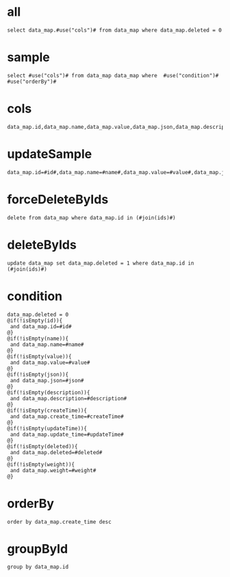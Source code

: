 
all
===
    select data_map.#use("cols")# from data_map where data_map.deleted = 0

sample
===
	select #use("cols")# from data_map data_map where  #use("condition")# #use("orderBy")#

cols
===
	data_map.id,data_map.name,data_map.value,data_map.json,data_map.description,data_map.create_time,data_map.update_time,data_map.deleted,data_map.weight
updateSample
===
	data_map.id=#id#,data_map.name=#name#,data_map.value=#value#,data_map.json=#json#,data_map.description=#description#,data_map.create_time=#createTime#,data_map.update_time=#updateTime#,data_map.deleted=#deleted#,data_map.weight=#weight#
forceDeleteByIds
===
    delete from data_map where data_map.id in (#join(ids)#)

deleteByIds
===
    update data_map set data_map.deleted = 1 where data_map.id in (#join(ids)#)

condition
===
    data_map.deleted = 0
	@if(!isEmpty(id)){
	 and data_map.id=#id#
	@}
	@if(!isEmpty(name)){
	 and data_map.name=#name#
	@}
	@if(!isEmpty(value)){
	 and data_map.value=#value#
	@}
	@if(!isEmpty(json)){
	 and data_map.json=#json#
	@}
	@if(!isEmpty(description)){
	 and data_map.description=#description#
	@}
	@if(!isEmpty(createTime)){
	 and data_map.create_time=#createTime#
	@}
	@if(!isEmpty(updateTime)){
	 and data_map.update_time=#updateTime#
	@}
	@if(!isEmpty(deleted)){
	 and data_map.deleted=#deleted#
	@}
	@if(!isEmpty(weight)){
	 and data_map.weight=#weight#
	@}

orderBy
===
	order by data_map.create_time desc

groupById
===
    group by data_map.id
